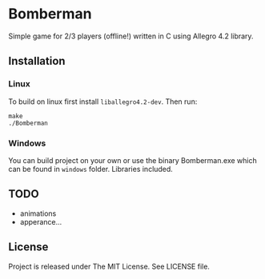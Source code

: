 # Bomberman

Simple game for 2/3 players (offline!) written in C using Allegro 4.2 library. 

## Installation

### Linux

To build on linux first install `liballegro4.2-dev`. Then run:

    make
    ./Bomberman

### Windows

You can build project on your own or use the binary Bomberman.exe which can be found in `windows` folder. Libraries included.

## TODO

* animations
* apperance...

## License

Project is released under The MIT License. See LICENSE file.
